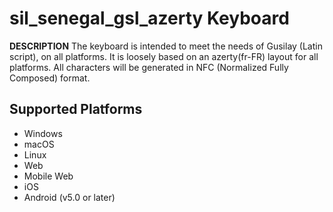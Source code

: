 sil_senegal_gsl_azerty Keyboard
=====================

__DESCRIPTION__
The keyboard is intended to meet the needs of Gusilay (Latin script), on all platforms.
It is loosely based on an azerty(fr-FR) layout for all platforms.
All characters will be generated in NFC (Normalized Fully Composed) format.

Supported Platforms
-------------------
 * Windows
 * macOS
 * Linux
 * Web
 * Mobile Web
 * iOS
 * Android (v5.0 or later)
